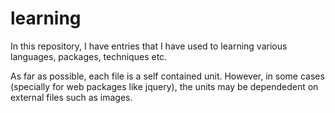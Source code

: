 # learning
In this repository, I have entries that I have used to learning various languages, packages, techniques etc.

As far as possible, each file is a self contained unit. However, in some cases (specially for web packages like jquery), the units may be dependedent on external files such as images.

